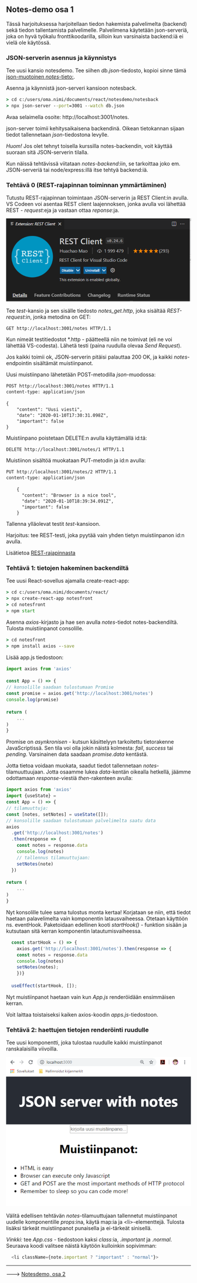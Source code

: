 ## Notes-demo osa 1

Tässä harjoituksessa harjoitellaan tiedon hakemista palvelimelta (backend) sekä tiedon tallentamista palvelimelle. Palvelimena  käytetään json-serveriä, joka on hyvä työkalu fronttikoodarilla, silloin kun varsinaista backend:iä ei vielä ole käytössä.

### JSON-serverin asennus ja käynnistys

Tee uusi kansio notesdemo. Tee siihen *db.json*-tiedosto, kopioi sinne tämä [json-muotoinen *notes*-tieto:](https://fullstackopen.com/osa2/palvelimella_olevan_datan_hakeminen).

Asenna ja käynnistä json-serveri kansioon notesback.

```cmd
> cd c:/users/oma.nimi/documents/react/notesdemo/notesback
> npx json-server --port=3001 --watch db.json
```

Avaa selaimella osoite: http://localhost:3001/notes.

json-server toimii kehitysaikaisena backendinä. Oikean tietokannan sijaan tiedot tallennetaan *json*-tiedostona levylle.

*Huom!* Jos olet tehnyt toisella kurssilla notes-backendin, voit käyttää suoraan sitä JSON-serverin tilalla.

Kun näissä tehtävissä viitataan *notes-backend*:iin, se tarkoittaa joko em. JSON-serveriä tai node/express:illä itse tehtyä backend:iä.

### Tehtävä 0 (REST-rajapinnan toiminnan ymmärtäminen)

Tutustu REST-rajapinnan toimintaan JSON-serverin ja REST Client:in avulla. VS Codeen voi asentaa REST client laajennoksen, jonka avulla voi lähettää REST - *request*:eja ja vastaan ottaa *reponse*:ja.

![rest client asennus](../img/rest_client.PNG)

Tee *test*-kansio ja sen sisälle tiedosto *notes_get.http*, joka sisältää *REST-request*:in, jonka metodina on GET:

```http
GET http://localhost:3001/notes HTTP/1.1
```

Kun nimeät testitiedostot \*.http - päätteellä niin ne toimivat (eli ne voi lähettää VS-codesta). Lähetä testi (paina ruudulla olevaa *Send Request*).

Jos kaikki toimii ok, JSON-serverin pitäisi palauttaa 200 OK, ja kaikki *notes*-endpointin sisältämät muistiinpanot.

Uusi muistiinpano lähetetään POST-metodilla *json*-muodossa:

```http
POST http://localhost:3001/notes HTTP/1.1
content-type: application/json

{
    "content": "Uusi viesti",
    "date": "2020-01-10T17:30:31.098Z",
    "important": false
}
```

Muistiinpano poistetaan DELETE:n avulla käyttämällä id:tä: 

```http
DELETE http://localhost:3001/notes/1 HTTP/1.1
```

Muistiinon sisältöä muokataan PUT-metodin ja id:n avulla:

```http
PUT http://localhost:3001/notes/2 HTTP/1.1
content-type: application/json

    {
      "content": "Browser is a nice tool",
      "date": "2020-01-10T18:39:34.091Z",
      "important": false
    }
```

Tallenna ylläolevat testit *test*-kansioon. 

Harjoitus: tee REST-testi, joka pyytää vain yhden tietyn muistiinpanon id:n avulla.

Lisätietoa [REST-rajapinnasta](../../tietokannat/rest-json.html)
### Tehtävä 1: tietojen hakeminen backendiltä

Tee uusi React-sovellus ajamalla create-react-app:

```cmd
> cd c:/users/oma.nimi/documents/react/
> npx create-react-app notesfront
> cd notesfront
> npm start
```

Asenna *axios*-kirjasto ja hae sen avulla *notes*-tiedot notes-backendiltä. Tulosta muistiinpanot consolille.

```cmd
> cd notesfront
> npm install axios --save
```

Lisää app.js tiedostoon:

```js
import axios from 'axios'

const App = () => {
// konsolille saadaan tulostumaan Promise
const promise = axios.get('http://localhost:3001/notes')
console.log(promise)

return (
    ...
)
}
```

Promise on *asynkronisen* - kutsun käsittelyyn tarkoitettu tietorakenne JavaScriptissä. Sen tila voi olla jokin näistä kolmesta: *fail*, *success* tai *pending*. Varsinainen data saadaan *promise.data* kentästä.

Jotta tietoa voidaan muokata, saadut tiedot tallennetaan *notes*-tilamuuttuujaan. Jotta osaamme lukea *data*-kentän oikealla hetkellä, jäämme odottamaan *response*-viestiä *then*-rakenteen avulla:

```js
import axios from 'axios'
import {useState} = 
const App = () => {
// tilamuuttuja:    
const [notes, setNotes] = useState([]);
// konsolille saadaan tulostumaan palvelimelta saatu data
axios
  .get('http://localhost:3001/notes')
  .then(response => {
    const notes = response.data
    console.log(notes)
    // tallennus tilamuuttujaan:
    setNotes(note)
  })

return (
    ...
)
}
```

Nyt konsolille tulee sama tulostus monta kertaa! Korjataan se niin, että tiedot haetaan palavelimelta vain komponentin latausvaiheessa. Otetaan käyttöön ns. eventHook. Paketoidaan edellinen kooti *startHook()* - funktion sisään ja kutsutaan sitä kerran komponentin latautumisvaiheessa.

```js
  const startHook = () => {
    axios.get('http://localhost:3001/notes').then(response => {
    const notes = response.data
    console.log(notes)
    setNotes(notes);
    })}

  useEffect(startHook, []);
```

Nyt muistiinpanot haetaan vain kun *App.js* renderöidään ensimmäisen kerran.

Voit laittaa toistaiseksi kaiken axios-koodin *apps.js*-tiedostoon.

### Tehtävä 2: haettujen tietojen renderöinti ruudulle

Tee uusi komponentti, joka tulostaa ruudulle kaikki muistiinpanot ranskalaisilla viivoilla.

![notes](../img/notes_server.PNG)

Välitä edellisen tehtävän *notes*-tilamuuttujaan tallennetut muistiinpanot uudelle komponentille *props*:ina, käytä map:ia ja \<li\>-elementtejä. Tulosta lisäksi tärkeät muistiinpanot punaisella ja ei-tärkeät sinisellä.

*Vinkki:* tee *App.css* - tiedostoon kaksi *class*:ia, *.important* ja *.normal*. Seuraava koodi valitsee näistä käytöön kulloinkin sopivimman:

```js
  <li className={note.important ? "important" : "normal"}>
```

---

---> [Notesdemo, osa 2](./demot/notesdemo_osa2.html)
